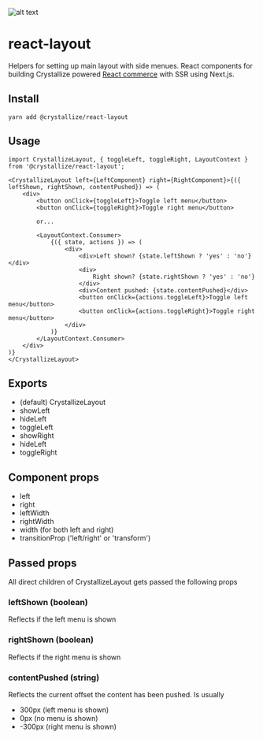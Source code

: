 ![alt text](https://raw.githubusercontent.com/snowballdigital/react-layout/HEAD/media/logo.png 'Boxes')

# react-layout

Helpers for setting up main layout with side menues. React components for building Crystallize powered [React commerce](https://crystallize.com/developers) with SSR using Next.js.

## Install

```
yarn add @crystallize/react-layout
```

## Usage

```
import CrystallizeLayout, { toggleLeft, toggleRight, LayoutContext } from '@crystallize/react-layout';

<CrystallizeLayout left={LeftComponent} right={RightComponent}>{({ leftShown, rightShown, contentPushed}) => (
    <div>
        <button onClick={toggleLeft}>Toggle left menu</button>
        <button onClick={toggleRight}>Toggle right menu</button>

        or...

        <LayoutContext.Consumer>
            {({ state, actions }) => (
                <div>
                    <div>Left shown? {state.leftShown ? 'yes' : 'no'}</div>
                    <div>
                        Right shown? {state.rightShown ? 'yes' : 'no'}
                    </div>
                    <div>Content pushed: {state.contentPushed}</div>
                    <button onClick={actions.toggleLeft}>Toggle left menu</button>
                    <button onClick={actions.toggleRight}>Toggle right menu</button>
                </div>
            )}
        </LayoutContext.Consumer>
    </div>
)}
</CrystallizeLayout>
```

## Exports

- (default) CrystallizeLayout
- showLeft
- hideLeft
- toggleLeft
- showRight
- hideLeft
- toggleRight

## Component props

- left
- right
- leftWidth
- rightWidth
- width (for both left and right)
- transitionProp ('left/right' or 'transform')

## Passed props

All direct children of CrystallizeLayout gets passed the following props

### leftShown (boolean)

Reflects if the left menu is shown

### rightShown (boolean)

Reflects if the right menu is shown

### contentPushed (string)

Reflects the current offset the content has been pushed. Is usually

- 300px (left menu is shown)
- 0px (no menu is shown)
- -300px (right menu is shown)
